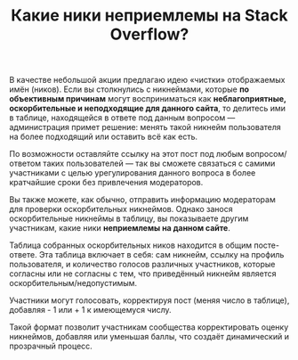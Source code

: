 ﻿---
title: "Какие ники неприемлемы на Stack Overflow?"
se.owner.user_id: 264178
se.owner.display_name: "Dev18"
se.owner.link: "https://ru.meta.stackoverflow.com/users/264178/dev18"
se.link: "https://ru.meta.stackoverflow.com/questions/14429/%d0%9a%d0%b0%d0%ba%d0%b8%d0%b5-%d0%bd%d0%b8%d0%ba%d0%b8-%d0%bd%d0%b5%d0%bf%d1%80%d0%b8%d0%b5%d0%bc%d0%bb%d0%b5%d0%bc%d1%8b-%d0%bd%d0%b0-stack-overflow"
se.question_id: 14429
se.post_type: question
---
<p>В качестве небольшой акции предлагаю идею «чистки» отображаемых имён (ников). Если вы столкнулись с никнеймами, которые <strong>по объективным причинам</strong> могут восприниматься как <strong>неблагоприятные, оскорбительные и неподходящие для данного сайта</strong>, то делитесь ими в таблице, находящейся в ответе под данным вопросом — администрация примет решение: менять такой никнейм пользователя на более подходящий или оставить всё как есть.</p>
<p>По возможности оставляйте ссылку на этот пост под любым вопросом/ответом таких пользователей — так вы сможете связаться с самими участниками с целью урегулирования данного вопроса в более кратчайшие сроки без привлечения модераторов.</p>
<p>Вы также можете, как обычно, отправить информацию модераторам для проверки оскорбительных никнеймов. Однако занося оскорбительные никнеймы в таблицу, вы показываете другим участникам, какие ники <strong>неприемлемы на данном сайте</strong>.</p>
<p>Таблица собранных оскорбительных ников находится в общим посте-ответе. Эта таблица включает в себя: сам никнейм, ссылку на профиль пользователя, и количество голосов различных участников, которые согласны или не согласны с тем, что приведённый никнейм является оскорбительным/недопустимым.</p>
<p>Участники могут голосовать, корректируя пост (меняя число в таблице), добавляя - 1 или + 1 к имеющемуся числу.</p>
<p>Такой формат позволит участникам сообщества корректировать оценку никнеймов, добавляя или уменьшая баллы, что создаёт динамический и прозрачный процесс.</p>
